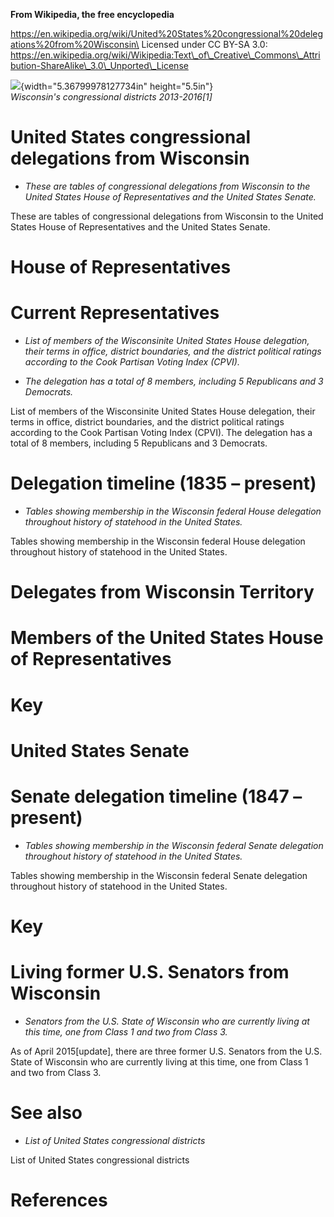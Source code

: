 **From Wikipedia, the free encyclopedia**

https://en.wikipedia.org/wiki/United%20States%20congressional%20delegations%20from%20Wisconsin\
Licensed under CC BY-SA 3.0:\
https://en.wikipedia.org/wiki/Wikipedia:Text\_of\_Creative\_Commons\_Attribution-ShareAlike\_3.0\_Unported\_License

![](media/image1.tif){width="5.36799978127734in" height="5.5in"}\
*Wisconsin's congressional districts 2013-2016\[1\]*

United States congressional delegations from Wisconsin
======================================================

-   *These are tables of congressional delegations from Wisconsin to the
    United States House of Representatives and the United States
    Senate.*

These are tables of congressional delegations from Wisconsin to the
United States House of Representatives and the United States Senate.

House of Representatives
========================

Current Representatives
=======================

-   *List of members of the Wisconsinite United States House delegation,
    their terms in office, district boundaries, and the district
    political ratings according to the Cook Partisan Voting Index
    (CPVI).*

-   *The delegation has a total of 8 members, including 5 Republicans
    and 3 Democrats.*

List of members of the Wisconsinite United States House delegation,
their terms in office, district boundaries, and the district political
ratings according to the Cook Partisan Voting Index (CPVI). The
delegation has a total of 8 members, including 5 Republicans and 3
Democrats.

Delegation timeline (1835 – present)
====================================

-   *Tables showing membership in the Wisconsin federal House delegation
    throughout history of statehood in the United States.*

Tables showing membership in the Wisconsin federal House delegation
throughout history of statehood in the United States.

Delegates from Wisconsin Territory
==================================

Members of the United States House of Representatives
=====================================================

Key
===

United States Senate
====================

Senate delegation timeline (1847 – present)
===========================================

-   *Tables showing membership in the Wisconsin federal Senate
    delegation throughout history of statehood in the United States.*

Tables showing membership in the Wisconsin federal Senate delegation
throughout history of statehood in the United States.

Key
===

Living former U.S. Senators from Wisconsin
==========================================

-   *Senators from the U.S. State of Wisconsin who are currently living
    at this time, one from Class 1 and two from Class 3.*

As of April 2015\[update\], there are three former U.S. Senators from
the U.S. State of Wisconsin who are currently living at this time, one
from Class 1 and two from Class 3.

See also
========

-   *List of United States congressional districts*

List of United States congressional districts

References
==========

